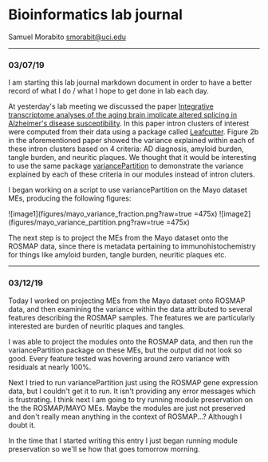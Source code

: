 # Bioinformatics lab journal
Samuel Morabito
smorabit@uci.edu


---
### 03/07/19

I am starting this lab journal markdown document in order to have a better record
of what I do / what I hope to get done in lab each day.

At yesterday's lab meeting we discussed the paper [Integrative transcriptome analyses of the aging brain implicate altered splicing in Alzheimer's disease susceptibility](https://www.nature.com/articles/s41588-018-0238-1?utm_source=feedburner&utm_medium=feed&utm_campaign=Feed%3A+ng%2Frss%2Fcurrent+%28Nature+Genetics+-+Issue%29#Bib1). In this paper intron clusters of interest were computed from their data using a package called [Leafcutter](http://davidaknowles.github.io/leafcutter/). Figure 2b in the aforementioned paper showed the variance explained within each of these intron clusters based on 4 criteria: AD diagnosis, amyloid burden, tangle burden, and neuritic plaques. We thought that it would be interesting to use the same package [variancePartition](https://www.bioconductor.org/packages/devel/bioc/vignettes/variancePartition/inst/doc/variancePartition.pdf) to demonstrate the variance explained by each of these criteria in our modules instead of intron cluters.

I began working on a script to use variancePartition on the Mayo dataset MEs, producing the following figures:

![image1](figures/mayo_variance_fraction.png?raw=true =475x) ![image2](figures/mayo_variance_partition.png?raw=true =475x)

The next step is to project the MEs from the Mayo dataset onto the ROSMAP data, since there is metadata pertaining to immunohistochemistry for things like amyloid burden, tangle burden, neuritic plaques etc.

---
### 03/12/19

Today I worked on projecting MEs from the Mayo dataset onto ROSMAP data, and then examining the variance within the data attributed to several features describing the ROSMAP samples. The features we are particularly interested are burden of neuritic plaques and tangles.

I was able to project the modules onto the ROSMAP data, and then run the variancePartition package on these MEs, but the output did not look so good. Every feature tested was hovering around zero variance with residuals at nearly 100%.

Next I tried to run variancePartition just using the ROSMAP gene expression data, but I couldn't get it to run. It isn't providing any error messages which is frustrating. I think next I am going to try running module preservation on the the ROSMAP/MAYO MEs. Maybe the modules are just not preserved and don't really mean anything in the context of ROSMAP...? Although I doubt it.

In the time that I started writing this entry I just began running module preservation so we'll se how that goes tomorrow morning.
